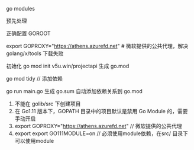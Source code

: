 go modules

预先处理

正确配置 GOROOT

export GOPROXY="https://athens.azurefd.net" # 微软提供的公共代理，解决golang/x/tools 下载失败

初始化
go mod init v5u.win/projectapi
生成 go.mod

go mod tidy // 添加依赖

go run main.go
生成 go.sum 自动添加依赖关系到 go.mod 



1. 不能在 golib/src 下创建项目
2.  在 Go1.11 版本下，GOPATH 目录中的项目默认是禁用 Go Module 的，需要手动开启
3. export GOPROXY="https://athens.azurefd.net" // 微软提供的公共代理
4. export export GO111MODULE=on // 必须使用module依赖，在src/ 目录下可以使用module